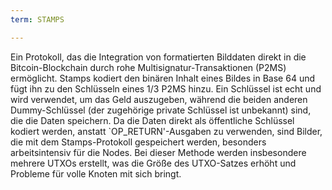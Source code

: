 ```yaml
---
term: STAMPS

---
```

Ein Protokoll, das die Integration von formatierten Bilddaten direkt in die Bitcoin-Blockchain durch rohe Multisignatur-Transaktionen (P2MS) ermöglicht. Stamps kodiert den binären Inhalt eines Bildes in Base 64 und fügt ihn zu den Schlüsseln eines 1/3 P2MS hinzu. Ein Schlüssel ist echt und wird verwendet, um das Geld auszugeben, während die beiden anderen Dummy-Schlüssel (der zugehörige private Schlüssel ist unbekannt) sind, die die Daten speichern. Da die Daten direkt als öffentliche Schlüssel kodiert werden, anstatt `OP_RETURN'-Ausgaben zu verwenden, sind Bilder, die mit dem Stamps-Protokoll gespeichert werden, besonders arbeitsintensiv für die Nodes. Bei dieser Methode werden insbesondere mehrere UTXOs erstellt, was die Größe des UTXO-Satzes erhöht und Probleme für volle Knoten mit sich bringt.